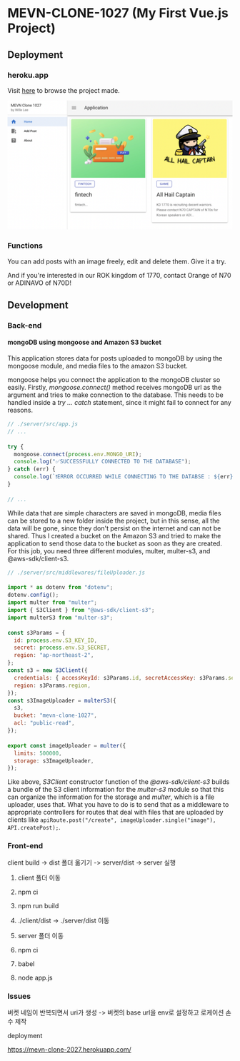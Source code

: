 # MEVN-CLONE-1027 (My First Vue.js Project)

## Deployment

### heroku.app

Visit [here](https://mevn-clone-2027.herokuapp.com/) to browse the project made.

<a href="https://mevn-clone-2027.herokuapp.com/"><img src="https://github.com/WilleLee/files/blob/main/mevn-preview.png" /></a>

### Functions

You can add posts with an image freely, edit and delete them. Give it a try.

And if you're interested in our ROK kingdom of 1770, contact Orange of N70 or ADINAVO of N70D!

## Development

### Back-end

#### mongoDB using mongoose and Amazon S3 bucket

This application stores data for posts uploaded to mongoDB by using the mongoose module, and media files to the amazon S3 bucket.

mongoose helps you connect the application to the mongoDB cluster so easily. Firstly, _mongoose.connect()_ method receives mongoDB url as the argument and tries to make connection to the database. This needs to be handled inside a _try ... catch_ statement, since it might fail to connect for any reasons.

```javascript
// ./server/src/app.js
// ...

try {
  mongoose.connect(process.env.MONGO_URI);
  console.log("✅SUCCESSFULLY CONNECTED TO THE DATABASE");
} catch (err) {
  console.log(`❗️ERROR OCCURRED WHILE CONNECTING TO THE DATABSE : ${err}`);
}

// ...
```

While data that are simple characters are saved in mongoDB, media files can be stored to a new folder inside the project, but in this sense, all the data will be gone, since they don't persist on the internet and can not be shared. Thus I created a bucket on the Amazon S3 and tried to make the application to send those data to the bucket as soon as they are created. For this job, you need three different modules, multer, multer-s3, and @aws-sdk/client-s3.

```javascript
// ./server/src/middlewares/fileUploader.js

import * as dotenv from "dotenv";
dotenv.config();
import multer from "multer";
import { S3Client } from "@aws-sdk/client-s3";
import multerS3 from "multer-s3";

const s3Params = {
  id: process.env.S3_KEY_ID,
  secret: process.env.S3_SECRET,
  region: "ap-northeast-2",
};
const s3 = new S3Client({
  credentials: { accessKeyId: s3Params.id, secretAccessKey: s3Params.secret },
  region: s3Params.region,
});
const s3ImageUploader = multerS3({
  s3,
  bucket: "mevn-clone-1027",
  acl: "public-read",
});

export const imageUploader = multer({
  limits: 500000,
  storage: s3ImageUploader,
});
```

Like above, _S3Client_ constructor function of the _@aws-sdk/client-s3_ builds a bundle of the S3 client information for the _multer-s3_ module so that this can organize the information for the storage and _multer_, which is a file uploader, uses that. What you have to do is to send that as a middleware to appropriate controllers for routes that deal with files that are uploaded by clients like `apiRoute.post("/create", imageUploader.single("image"), API.createPost);`.

### Front-end

client build -> dist 폴더 옮기기 -> server/dist -> server 실행

1. client 폴더 이동
2. npm ci
3. npm run build
4. ./client/dist -> ./server/dist 이동

5. server 폴더 이동
6. npm ci
7. babel
8. node app.js

### Issues

버켓 네임이 반복되면서 uri가 생성 -> 버켓의 base url을 env로 설정하고 로케이션 손수 제작

deployment

https://mevn-clone-2027.herokuapp.com/
